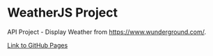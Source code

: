 # WeatherJS Project
API Project - Display Weather from https://www.wunderground.com/.

[Link to GitHub Pages](https://ostrigo.github.io/js_sandbox/07-Weather/)